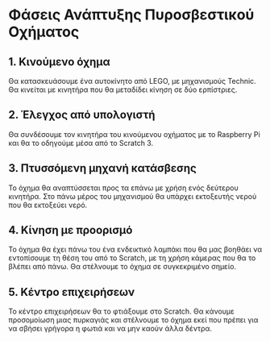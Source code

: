 
# Φάσεις Ανάπτυξης Πυροσβεστικού Οχήματος
## 1. Κινούμενο όχημα
Θα κατασκευάσουμε ένα αυτοκίνητο από LEGO, με μηχανισμούς Technic. Θα κινείται με κινητήρα που θα μεταδίδει κίνηση σε δύο ερπίστριες.
## 2. Έλεγχος από υπολογιστή
Θα συνδέσουμε τον κινητήρα του κινούμενου οχήματος με το Raspberry Pi και θα το οδηγούμε μέσα από το Scratch 3. 
## 3. Πτυσσόμενη μηχανή κατάσβεσης
Το όχημα θα αναπτύσσεται προς τα επάνω με χρήση ενός δεύτερου κινητήρα. Στο πάνω μέρος του μηχανισμού θα υπάρχει εκτοξευτής νερού που θα εκτοξεύει νερό.
## 4. Κίνηση με προορισμό
Το όχημα θα έχει πάνω του ένα ενδεικτικό λαμπάκι που θα μας βοηθάει να εντοπίσουμε τη θέση του από το Scratch, με τη χρήση κάμερας που θα το βλέπει από πάνω. Θα στέλνουμε το όχημα σε συγκεκριμένο σημείο.
## 5. Κέντρο επιχειρήσεων
Το κέντρο επιχειρήσεων θα το φτιάξουμε στο Scratch. Θα κάνουμε προσομοίωση μιας πυρκαγιάς και στέλνουμε το όχημα εκεί που πρέπει για να σβήσει γρήγορα η φωτιά και να μην καούν άλλα δέντρα.
